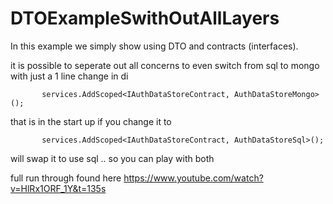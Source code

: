 # DTOExampleSwithOutAllLayers

In this example we simply show using DTO and contracts (interfaces).

it is possible to seperate out all concerns to even switch from sql to mongo with just a 1 line change in di

```
       services.AddScoped<IAuthDataStoreContract, AuthDataStoreMongo>();
```

that is in the start up if you change it to
```
       services.AddScoped<IAuthDataStoreContract, AuthDataStoreSql>();
```

will swap it to use sql .. so you can play with both


full run through found here https://www.youtube.com/watch?v=HlRx1ORF_1Y&t=135s
